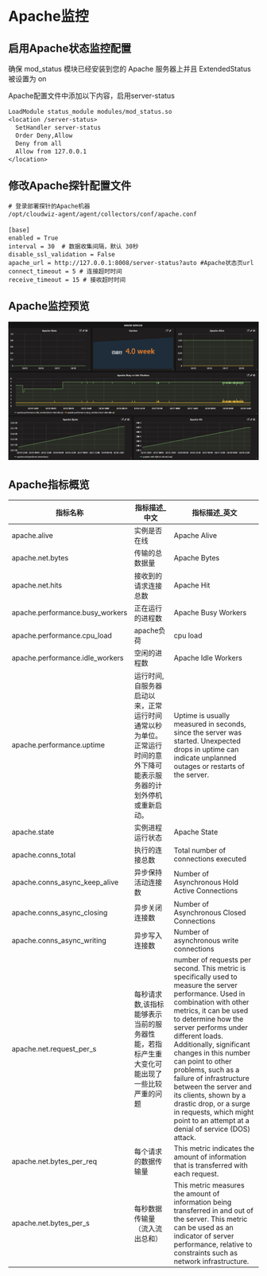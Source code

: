 # Apache监控

## 启用Apache状态监控配置

确保 mod_status 模块已经安装到您的 Apache 服务器上并且 ExtendedStatus 被设置为 on

Apache配置文件中添加以下内容，启用server-status

```
LoadModule status_module modules/mod_status.so
<location /server-status>
  SetHandler server-status
  Order Deny,Allow
  Deny from all
  Allow from 127.0.0.1
</location>
```

## 修改Apache探针配置文件

```
# 登录部署探针的Apache机器
/opt/cloudwiz-agent/agent/collectors/conf/apache.conf

[base]
enabled = True
interval = 30  # 数据收集间隔，默认 30秒
disable_ssl_validation = False
apache_url = http://127.0.0.1:8008/server-status?auto #Apache状态页url
connect_timeout = 5 # 连接超时时间
receive_timeout = 15 # 接收超时时间
```

## Apache监控预览

![](/part4/images/apache_01.png)

## Apache指标概览
指标名称	| 指标描述_中文	| 指标描述_英文
---|---|---
apache.alive|	实例是否在线|	Apache Alive
apache.net.bytes|	传输的总数据量|	Apache Bytes
apache.net.hits|	接收到的请求连接总数|	Apache Hit
apache.performance.busy_workers|	正在运行的进程数|	Apache Busy Workers
apache.performance.cpu_load|	apache负荷|	cpu load
apache.performance.idle_workers|	空闲的进程数|	Apache Idle Workers
apache.performance.uptime|	运行时间,自服务器启动以来，正常运行时间通常以秒为单位。正常运行时间的意外下降可能表示服务器的计划外停机或重新启动。| 	Uptime is usually measured in seconds, since the server was started. Unexpected drops in uptime can indicate unplanned outages or restarts of the server.
apache.state|	实例进程运行状态|	Apache State
apache.conns_total|	执行的连接总数|	Total number of connections executed
apache.conns_async_keep_alive|	异步保持活动连接数|	Number of Asynchronous Hold Active Connections
apache.conns_async_closing|	异步关闭连接数|	Number of Asynchronous Closed Connections
apache.conns_async_writing|	异步写入连接数|	Number of asynchronous write connections
apache.net.request_per_s|	每秒请求数,该指标能够表示当前的服务器性能，若指标产生重大变化可能出现了一些比较严重的问题 |	number of requests per second. This metric is specifically used to measure the server performance.  Used in combination with other metrics, it can be used to determine how the server performs under different loads. Additionally, significant changes in this number can point to other problems, such as a failure of infrastructure between the server and its clients, shown by a drastic drop, or a surge in requests, which might point to an attempt at a denial of service (DOS) attack.
apache.net.bytes_per_req|	每个请求的数据传输量|	This metric indicates the amount of information that is transferred with each request.
apache.net.bytes_per_s|	每秒数据传输量（流入流出总和）|	This metric measures the amount of information being transferred in and out of the server. This metric can be used as an indicator of server performance, relative to constraints such as network infrastructure.

